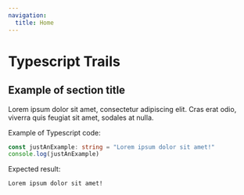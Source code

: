 ```yaml
---
navigation:
  title: Home
---
```


# Typescript Trails

## Example of section title

Lorem ipsum dolor sit amet, consectetur adipiscing elit. Cras erat odio, viverra quis feugiat sit amet, sodales at nulla.

Example of Typescript code:

```ts
const justAnExample: string = "Lorem ipsum dolor sit amet!"
console.log(justAnExample)
```

Expected result:

```text
Lorem ipsum dolor sit amet!
```

